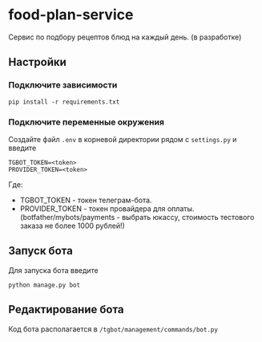 # food-plan-service
Сервис по подбору рецептов блюд на каждый день.
(в разработке)

## Настройки

### Подключите зависимости
```
pip install -r requirements.txt
```
### Подключите переменные окружения
Создайте файл `.env` в корневой директории рядом с `settings.py` и введите
```
TGBOT_TOKEN=<token>
PROVIDER_TOKEN=<token>
```
Где:
- TGBOT_TOKEN - токен телеграм-бота.  
- PROVIDER_TOKEN - токен провайдера для оплаты. (botfather/mybots/payments - выбрать юкассу, стоимость тестового заказа не более 1000 рублей!)
## Запуск бота
Для запуска бота введите
```
python manage.py bot
```

## Редактирование бота
Код бота располагается в `/tgbot/management/commands/bot.py`
